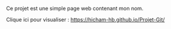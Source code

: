 Ce projet est une simple page web contenant mon nom.

Clique ici pour visualiser : https://hicham-hb.github.io/Projet-Git/

